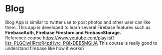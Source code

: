# Blog
Blog App is similar to twitter use to post photos and other user can like them. This app is developed to learn several Firebase features such as 
<b>FirebaseAuth, Firebase Firestore and FirebaseStorage.</b>
<br>Reference course https://www.youtube.com/playlist?list=PLGCjwl1RrtcR4ptHvrc_PQIxDBB5MGiJA 
This course is really good to understand firebase like how it works?
